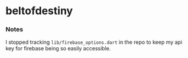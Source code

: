 # beltofdestiny

### Notes

I stopped tracking `lib/firebase_options.dart` in the repo to keep my api key for firebase being so easily accessible.

